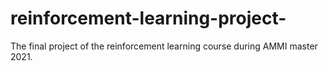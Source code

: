 # reinforcement-learning-project-
The final project of the reinforcement learning course during AMMI master 2021.
